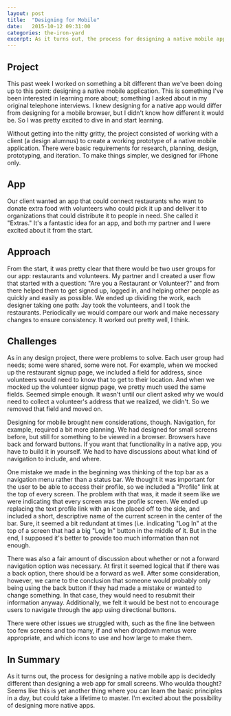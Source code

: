 ```yaml
---
layout: post
title:  "Designing for Mobile"
date:   2015-10-12 09:31:00
categories: the-iron-yard
excerpt: As it turns out, the process for designing a native mobile app is decidedly different than designing a web app for small screens. Who woulda thought?
---
```


## Project
This past week I worked on something a bit different than we've been doing up to this point: designing a native mobile application. This is something I've been interested in learning more about; something I asked about in my original telephone interviews. I knew designing for a native app would differ from designing for a mobile browser, but I didn't know how different it would be. So I was pretty excited to dive in and start learning.

Without getting into the nitty gritty, the project consisted of working with a client (a design alumnus) to create a working prototype of a native mobile application. There were basic requirements for research, planning, design, prototyping, and iteration. To make things simpler, we designed for iPhone only.

## App
Our client wanted an app that could connect restaurants who want to donate extra food with volunteers who could pick it up and deliver it to organizations that could distribute it to people in need. She called it "Extras." It's a fantastic idea for an app, and both my partner and I were excited about it from the start.

## Approach
From the start, it was pretty clear that there would be two user groups for our app: restaurants and volunteers. My partner and I created a user flow that started with a question: "Are you a Restaurant or Volunteer?" and from there helped them to get signed up, logged in, and helping other people as quickly and easily as possible. We ended up dividing the work, each designer taking one path: Jay took the volunteers, and I took the restaurants. Periodically we would compare our work and make necessary changes to ensure consistency. It worked out pretty well, I think.

## Challenges
As in any design project, there were problems to solve. Each user group had needs; some were shared, some were not. For example, when we mocked up the restaurant signup page, we included a field for address, since volunteers would need to know that to get to their location. And when we mocked up the volunteer signup page, we pretty much used the same fields. Seemed simple enough. It wasn't until our client asked why we would need to collect a volunteer's address that we realized, we didn't. So we removed that field and moved on.

Designing for mobile brought new considerations, though. Navigation, for example, required a bit more planning. We had designed for small screens before, but still for something to be viewed in a browser. Browsers have back and forward buttons. If you want that functionality in a native app, you have to build it in yourself. We had to have discussions about what kind of navigation to include, and where.

One mistake we made in the beginning was thinking of the top bar as a navigation menu rather than a status bar. We thought it was important for the user to be able to access their profile, so we included a "Profile" link at the top of every screen. The problem with that was, it made it seem like we were indicating that every screen was the profile screen. We ended up replacing the text profile link with an icon placed off to the side, and included a short, descriptive name of the current screen in the center of the bar. Sure, it seemed a bit redundant at times (i.e. indicating "Log In" at the top of a screen that had a big "Log In" button in the middle of it. But in the end, I supposed it's better to provide too much information than not enough.

There was also a fair amount of discussion about whether or not a forward navigation option was necessary. At first it seemed logical that if there was  a back option, there should be a forward as well. After some consideration, however, we came to the conclusion that someone would probably only being using the back button if they had made a mistake or wanted to change something. In that case, they would need to resubmit their information anyway. Additionally, we felt it would be best not to encourage users to navigate through the app using directional buttons.

There were other issues we struggled with, such as the fine line between too few screens and too many, if and when dropdown menus were appropriate, and which icons to use and how large to make them.

## In Summary
As it turns out, the process for designing a native mobile app is decidedly different than designing a web app for small screens. Who woulda thought? Seems like this is yet another thing where you can learn the basic principles in a day, but could take a lifetime to master. I'm excited about the possibility of designing more native apps.

